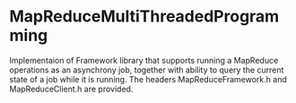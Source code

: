 # MapReduceMultiThreadedProgramming

Implementaion of Framework library that supports running a MapReduce operations as an asynchrony job, together with
ability to query the current state of a job while it is running.
The headers MapReduceFramework.h  and MapReduceClient.h are provided.
